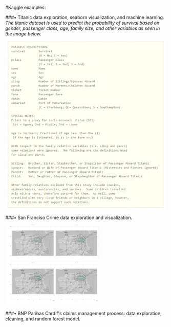
#Kaggle examples: 

###•	Titanic data exploration, seaborn visualization, and machine learning.
*The titanic dataset is used to predict the probability of survival based on gender, passenger class, age, family size, and other variables as seen in the image below.*

![Alt text](https://github.com/heavenstobetsy/Kaggle/blob/master/images/Titanic.PNG "Optional title")

###•	San Franciso Crime data exploration and visualization.

![Alt text](https://github.com/heavenstobetsy/Kaggle/blob/master/images/density.plot.PNG "Optional title")


###•	BNP Paribas Cardif's claims management process: data exploration, cleaning, and random forest model.

